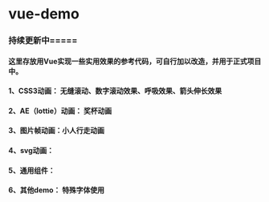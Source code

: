 # vue-demo
### 持续更新中=====
#### 这里存放用Vue实现一些实用效果的参考代码，可自行加以改造，并用于正式项目中。
#### 1、CSS3动画： 无缝滚动、数字滚动效果、呼吸效果、箭头伸长效果
#### 2、AE（lottie）动画： 奖杯动画
#### 3、图片帧动画：小人行走动画
#### 4、svg动画：
#### 5、通用组件：
#### 6、其他demo： 特殊字体使用
